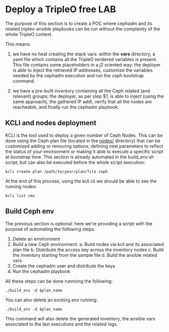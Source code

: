 # Deploy a TripleO free LAB

The purpose of this section is to create a POC where cephadm and its related tripleo-ansible
playbooks can be run without the complexity of the whole TripleO context.

This means:

1. we have no heat creating the stack vars: within the **vars** directory, a yaml file which
   contains all the TripleO rendered variables is present. This file contains some placeholders
   in a j2 oriented way: the deployer is able to inject the retrieved IP addresses, customize
   the variables needed by the cephadm execution and run the ceph bootstrap command.

2. we have a pre-built inventory containing all the Ceph related (and relevant) groups; the
   deployer, as per step $1, is able to inject (using the same approach), the gathered IP addr,
   verify that all the nodes are reacheable, and finally run the cephadm playbook.


## KCLI and nodes deployment

KCLI is the tool used to deploy a given number of Ceph Nodes. This can be done using the Ceph
plan file (located in the [nodes/](https://github.com/fmount/tripleo-xena/tree/master/cephadm_deploy/nodes)
directory) that can be customized adding or removing options, defining new parameters to reflect
the status of your environment or making it able to execute a specific script at bootstrap time.
This section is already automated in the build_env.sh script, but can also be executed before
the whole script execution:

    kcli create plan /path/to/your/plan/file ceph

At the end of this process, using the kcli cli we should be able to see the running nodes:

    kcli list vms

## Build Ceph env

The previous section is optional: here we're providing a script with the purpose of automating
the following steps:


1. Delete an environment
2. Build a new Ceph environment:
    a. Build nodes via kcli and its associated plan file
    b. Distribute the access key across the inventory nodes
    c. Build the inventory starting from the sample file
    d. Build the ansible related vars
3. Create the cephadm user and distribute the keys
4. Run the cephadm playbook


All these steps can be done runnning the following:

    ./build_env -d $plan_name

You can also delete an existing env running:

    ./build_env -d $plan_name

This command will also delete the generated inventory, the ansible vars associated to the last
executions and the related logs.

